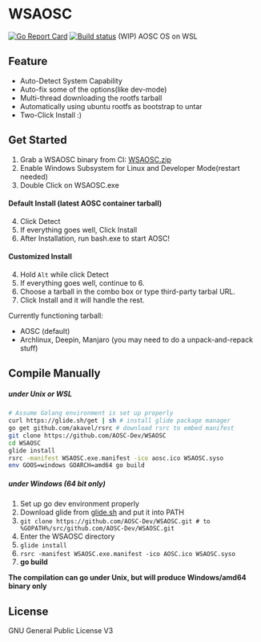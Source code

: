 # WSAOSC
[![Go Report Card](https://goreportcard.com/badge/github.com/AOSC-Dev/WSAOSC)](https://goreportcard.com/report/github.com/AOSC-Dev/WSAOSC) [![Build status](https://ci.appveyor.com/api/projects/status/7rvcxtpagguel03n)](https://ci.appveyor.com/project/LER0ever/wsaosc)
(WIP) AOSC OS on WSL

## Feature
- Auto-Detect System Capability
- Auto-fix some of the options(like dev-mode)
- Multi-thread downloading the rootfs tarball
- Automatically using ubuntu rootfs as bootstrap to untar
- Two-Click Install :)

## Get Started
1. Grab a WSAOSC binary from CI: [WSAOSC.zip](https://ci.appveyor.com/api/projects/LER0ever/WSAOSC/artifacts/WSAOSC.zip) 
2. Enable Windows Subsystem for Linux and Developer Mode(restart needed)
3. Double Click on WSAOSC.exe

#### Default Install (latest AOSC container tarball)
4. Click Detect
5. If everything goes well, Click Install
6. After Installation, run bash.exe to start AOSC!

#### Customized Install 
4. Hold `Alt` while click Detect
5. If everything goes well, continue to 6.
6. Choose a tarball in the combo box or type third-party tarbal URL.
7. Click Install and it will handle the rest.

Currently functioning tarball: 
- AOSC (default)
- Archlinux, Deepin, Manjaro (you may need to do a unpack-and-repack stuff)

## Compile Manually
##### under Unix or WSL
```bash
# Assume Golang environment is set up properly
curl https://glide.sh/get | sh # install glide package manager
go get github.com/akavel/rsrc # download rsrc to embed manifest
git clone https://github.com/AOSC-Dev/WSAOSC
cd WSAOSC
glide install
rsrc -manifest WSAOSC.exe.manifest -ico aosc.ico WSAOSC.syso
env GOOS=windows GOARCH=amd64 go build
```
##### under Windows (64 bit only)
1. Set up go dev environment properly
2. Download glide from [glide.sh](https://glide.sh) and put it into PATH
3. ```git clone https://github.com/AOSC-Dev/WSAOSC.git # to %GOPATH%/src/github.com/AOSC-Dev/WSAOSC.git```
4. Enter the WSAOSC directory
5. ```glide install```
6. ```rsrc -manifest WSAOSC.exe.manifest -ico AOSC.ico WSAOSC.syso```
7. **go build**

**The compilation can go under Unix, but will produce Windows/amd64 binary only**

## License
GNU General Public License V3
